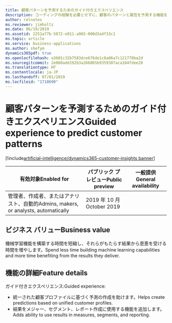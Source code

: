 ```yaml
---
title: 顧客パターンを予測するためのガイド付きエクスペリエンス
description: コーディングの経験を必要とせずに、顧客のパターンと属性を予測する機能を提供します。
author: relnotes
ms.reviewer: jimholtz
ms.date: 06/19/2019
ms.assetid: 2251a77b-5872-e911-a965-000d3a4f33c1
ms.topic: article
ms.service: business-applications
ms.author: shefym
dynamics365pdf: true
ms.openlocfilehash: a3601c32b7583dce676de1c8a06a7c121778ba2d
ms.sourcegitcommit: 2e060add192b3a266865b9359307aca104fdee20
ms.translationtype: HT
ms.contentlocale: ja-JP
ms.lasthandoff: 07/01/2019
ms.locfileid: "1718690"
---
```

# <a name="guided-experience-to-predict-customer-patterns"></a><span data-ttu-id="526d2-103">顧客パターンを予測するためのガイド付きエクスペリエンス</span><span class="sxs-lookup"><span data-stu-id="526d2-103">Guided experience to predict customer patterns</span></span>
[!include[artificial-intelligence/dynamics365-customer-insights banner](../includes/artificial-intelligence/dynamics365-customer-insights.md)]

| <span data-ttu-id="526d2-104">有効対象</span><span class="sxs-lookup"><span data-stu-id="526d2-104">Enabled for</span></span>    |  <span data-ttu-id="526d2-105">パブリック プレビュー</span><span class="sxs-lookup"><span data-stu-id="526d2-105">Public preview</span></span> | <span data-ttu-id="526d2-106">一般提供</span><span class="sxs-lookup"><span data-stu-id="526d2-106">General availability</span></span> | 
| ---------- | ---------- |---------- |
|<span data-ttu-id="526d2-107">管理者、作成者、またはアナリスト、自動的</span><span class="sxs-lookup"><span data-stu-id="526d2-107">Admins, makers, or analysts, automatically</span></span>|<span data-ttu-id="526d2-108">2019 年 10 月</span><span class="sxs-lookup"><span data-stu-id="526d2-108">October 2019</span></span>| |


## <a name="business-value"></a><span data-ttu-id="526d2-109">ビジネス バリュー</span><span class="sxs-lookup"><span data-stu-id="526d2-109">Business value</span></span>
<!-- bv start -->
<span data-ttu-id="526d2-110">機械学習機能を構築する時間を短縮し、それらがもたらす結果から恩恵を受ける時間を増やします。</span><span class="sxs-lookup"><span data-stu-id="526d2-110">Spend less time building machine learning capabilities and more time benefiting from the results they deliver.</span></span>

<!-- bv end -->



## <a name="feature-details"></a><span data-ttu-id="526d2-111">機能の詳細</span><span class="sxs-lookup"><span data-stu-id="526d2-111">Feature details</span></span>
<!--feature detail start -->
<span data-ttu-id="526d2-112">ガイド付きエクスペリエンス:</span><span class="sxs-lookup"><span data-stu-id="526d2-112">Guided experience:</span></span>

- <span data-ttu-id="526d2-113">統一された顧客プロファイルに基づく予測の作成を助けます。</span><span class="sxs-lookup"><span data-stu-id="526d2-113">Helps create predictions based on unified customer profiles.</span></span> 
- <span data-ttu-id="526d2-114">結果をメジャー、セグメント、レポート作成に使用する機能を追加します。</span><span class="sxs-lookup"><span data-stu-id="526d2-114">Adds ability to use results in measures, segments, and reporting.</span></span>
<!--feature detail end -->










